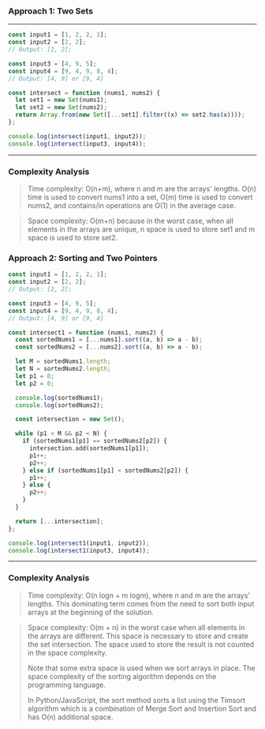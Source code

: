 ### Approach 1: Two Sets

---

```js
const input1 = [1, 2, 2, 1];
const input2 = [2, 2];
// Output: [2, 2];

const input3 = [4, 9, 5];
const input4 = [9, 4, 9, 8, 4];
// Output: [4, 9] or [9, 4]

const intersect = function (nums1, nums2) {
  let set1 = new Set(nums1);
  let set2 = new Set(nums2);
  return Array.from(new Set([...set1].filter((x) => set2.has(x))));
};

console.log(intersect(input1, input2));
console.log(intersect(input3, input4));
```

---

### Complexity Analysis

> Time complexity: O(n+m), where n and m are the arrays' lengths. O(n) time is used to convert nums1 into a set, O(m) time is used to convert nums2, and contains/in operations are O(1) in the average case.

> Space complexity: O(m+n) because in the worst case, when all elements in the arrays are unique, n space is used to store set1 and m space is used to store set2.

### Approach 2: Sorting and Two Pointers

```js
const input1 = [1, 2, 2, 1];
const input2 = [2, 2];
// Output: [2, 2];

const input3 = [4, 9, 5];
const input4 = [9, 4, 9, 8, 4];
// Output: [4, 9] or [9, 4]

const intersect1 = function (nums1, nums2) {
  const sortedNums1 = [...nums1].sort((a, b) => a - b);
  const sortedNums2 = [...nums2].sort((a, b) => a - b);

  let M = sortedNums1.length;
  let N = sortedNums2.length;
  let p1 = 0;
  let p2 = 0;

  console.log(sortedNums1);
  console.log(sortedNums2);

  const intersection = new Set();

  while (p1 < M && p2 < N) {
    if (sortedNums1[p1] == sortedNums2[p2]) {
      intersection.add(sortedNums1[p1]);
      p1++;
      p2++;
    } else if (sortedNums1[p1] < sortedNums2[p2]) {
      p1++;
    } else {
      p2++;
    }
  }

  return [...intersection];
};

console.log(intersect1(input1, input2));
console.log(intersect1(input3, input4));
```

---

### Complexity Analysis

> Time complexity: O(n logn + m logm), where n and m are the arrays' lengths. This dominating term comes from the need to sort both input arrays at the beginning of the solution.

> Space complexity: O(m + n) in the worst case when all elements in the arrays are different. This space is necessary to store and create the set intersection. The space used to store the result is not counted in the space complexity.
>
> Note that some extra space is used when we sort arrays in place. The space complexity of the sorting algorithm depends on the programming language.
>
> In Python/JavaScript, the sort method sorts a list using the Timsort algorithm which is a combination of Merge Sort and Insertion Sort and has O(n) additional space.
